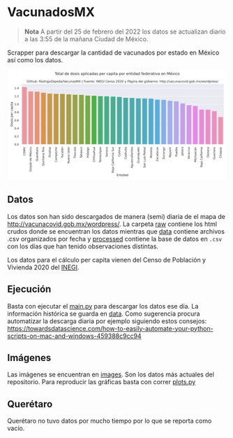 # VacunadosMX

> **Nota** A partir del 25 de febrero del 2022 los datos se actualizan diario a las 3:55 de la mañana Ciudad de México.

Scrapper para descargar la cantidad de vacunados por estado en México así como los datos.

![](https://github.com/RodrigoZepeda/VacunadosMX/blob/main/images/Dosis_per_capita_ordenados_recientes.png)


## Datos
Los datos son han sido descargados de manera (semi) diaria de el mapa de http://vacunacovid.gob.mx/wordpress/. La carpeta [raw](https://github.com/RodrigoZepeda/VacunadosMX/tree/main/raw) contiene los html crudos donde se encuentran los datos mientras que [data](https://github.com/RodrigoZepeda/VacunadosMX/tree/main/data) contiene archivos .csv organizados por fecha y [processed](https://github.com/RodrigoZepeda/VacunadosMX/tree/main/data) contiene la base de datos en `.csv` con los días que han tenido observaciones distintas. 

Los datos para el cálculo per capita vienen del Censo de Población y Vivienda 2020 del [INEGI](https://www.inegi.org.mx/programas/ccpv/2020/#Tabulados). 

## Ejecución
Basta con ejecutar el [main.py](https://github.com/RodrigoZepeda/VacunadosMX/blob/main/main.py) para descargar los datos ese día. La información histórica se guarda en [data](https://github.com/RodrigoZepeda/VacunadosMX/tree/main/data). Como sugerencia procura automatizar la descarga diaria por ejemplo siguiendo estos consejos: https://towardsdatascience.com/how-to-easily-automate-your-python-scripts-on-mac-and-windows-459388c9cc94

## Imágenes
Las imágenes se encuentran en [images](https://github.com/RodrigoZepeda/VacunadosMX/tree/main/images). Son los datos más actuales del repositorio. Para reproducir las gráficas basta con correr [plots.py](https://github.com/RodrigoZepeda/VacunadosMX/blob/main/plots.py)

## Querétaro
Querétaro no tuvo datos por mucho tiempo por lo que se reporta como vacío. 

